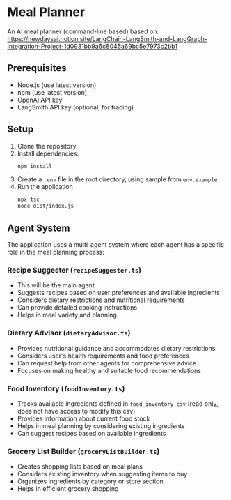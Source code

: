 # Meal Planner

An AI meal planner (command-line based) based on: https://newdaysai.notion.site/LangChain-LangSmith-and-LangGraph-Integration-Project-1d0931bb9a6c8045a69bc5e7973c2bb1 

## Prerequisites

- Node.js (use latest version)
- npm (use latest version)
- OpenAI API key
- LangSmith API key (optional, for tracing)

## Setup

1. Clone the repository
2. Install dependencies:
   ```bash
   npm install
   ```
3. Create a `.env` file in the root directory, using sample from `env.example`
4. Run the application
   ```bash
   npx tsc
   node dist/index.js
   ```

## Agent System

The application uses a multi-agent system where each agent has a specific role in the meal planning process:

### Recipe Suggester (`recipeSuggester.ts`)
- This will be the main agent
- Suggests recipes based on user preferences and available ingredients
- Considers dietary restrictions and nutritional requirements
- Can provide detailed cooking instructions
- Helps in meal variety and planning

### Dietary Advisor (`dietaryAdvisor.ts`)
- Provides nutritional guidance and accommodates dietary restrictions
- Considers user's health requirements and food preferences
- Can request help from other agents for comprehensive advice
- Focuses on making healthy and suitable food recommendations

### Food Inventory (`foodInventory.ts`)
- Tracks available ingredients defined in `food_inventory.csv` (read only, does not have access to modify this csv)
- Provides information about current food stock
- Helps in meal planning by considering existing ingredients
- Can suggest recipes based on available ingredients

### Grocery List Builder (`groceryListBuilder.ts`)
- Creates shopping lists based on meal plans
- Considers existing inventory when suggesting items to buy
- Organizes ingredients by category or store section
- Helps in efficient grocery shopping